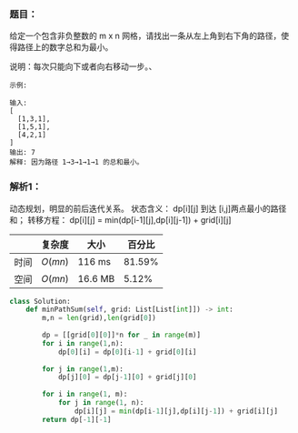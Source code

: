 ### 题目：
给定一个包含非负整数的 m x n 网格，请找出一条从左上角到右下角的路径，使得路径上的数字总和为最小。

说明：每次只能向下或者向右移动一步。、

```
示例:

输入:
[
  [1,3,1],
  [1,5,1],
  [4,2,1]
]
输出: 7
解释: 因为路径 1→3→1→1→1 的总和最小。
```

### 解析1：
动态规划，明显的前后迭代关系。
状态含义： dp[i][j] 到达 [i,j]两点最小的路径和；
转移方程： dp[i][j] = min(dp[i-1][j],dp[i][j-1]) + grid[i][j]

|  |复杂度|大小|百分比|
|--|--|--|--|
|时间|$O(mn)$|116 ms|81.59%|
|空间|$O(mn)$|16.6 MB|5.12%|

```python
class Solution:
    def minPathSum(self, grid: List[List[int]]) -> int:
        m,n = len(grid),len(grid[0])
        
        dp = [[grid[0][0]]*n for _ in range(m)]
        for i in range(1,n):
            dp[0][i] = dp[0][i-1] + grid[0][i]
            
        for j in range(1,m):
            dp[j][0] = dp[j-1][0] + grid[j][0]
            
        for i in range(1, m):
            for j in range(1, n):
                dp[i][j] = min(dp[i-1][j],dp[i][j-1]) + grid[i][j]
        return dp[-1][-1]
```